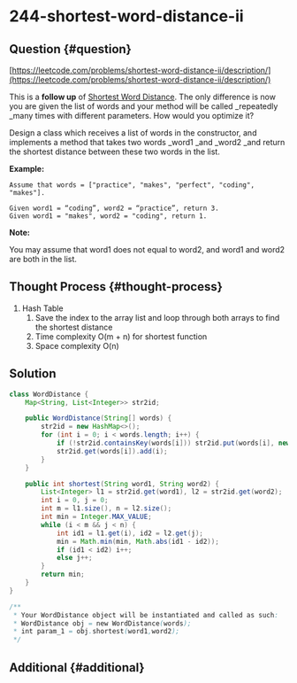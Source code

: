 # 244-shortest-word-distance-ii

## Question {#question}

[https://leetcode.com/problems/shortest-word-distance-ii/description/](https://leetcode.com/problems/shortest-word-distance-ii/description/)

This is a **follow up** of [Shortest Word Distance](https://leetcode.com/problems/shortest-word-distance). The only difference is now you are given the list of words and your method will be called \_repeatedly \_many times with different parameters. How would you optimize it?

Design a class which receives a list of words in the constructor, and implements a method that takes two words \_word1 \_and \_word2 \_and return the shortest distance between these two words in the list.

**Example:**

```text
Assume that words = ["practice", "makes", "perfect", "coding", "makes"].

Given word1 = “coding”, word2 = “practice”, return 3.
Given word1 = "makes", word2 = "coding", return 1.
```

**Note:**    


You may assume that word1 does not equal to word2, and word1 and word2 are both in the list.

## Thought Process {#thought-process}

1. Hash Table
   1. Save the index to the array list and loop through both arrays to find the shortest distance
   2. Time complexity O\(m + n\) for shortest function
   3. Space complexity O\(n\)

## Solution

```java
class WordDistance {
    Map<String, List<Integer>> str2id;

    public WordDistance(String[] words) {
        str2id = new HashMap<>();
        for (int i = 0; i < words.length; i++) {
            if (!str2id.containsKey(words[i])) str2id.put(words[i], new ArrayList<>());
            str2id.get(words[i]).add(i);
        }
    }

    public int shortest(String word1, String word2) {
        List<Integer> l1 = str2id.get(word1), l2 = str2id.get(word2);
        int i = 0, j = 0;
        int m = l1.size(), n = l2.size();
        int min = Integer.MAX_VALUE;
        while (i < m && j < n) {
            int id1 = l1.get(i), id2 = l2.get(j);
            min = Math.min(min, Math.abs(id1 - id2));
            if (id1 < id2) i++;
            else j++;
        }
        return min;
    }
}

/**
 * Your WordDistance object will be instantiated and called as such:
 * WordDistance obj = new WordDistance(words);
 * int param_1 = obj.shortest(word1,word2);
 */
```

## Additional {#additional}

